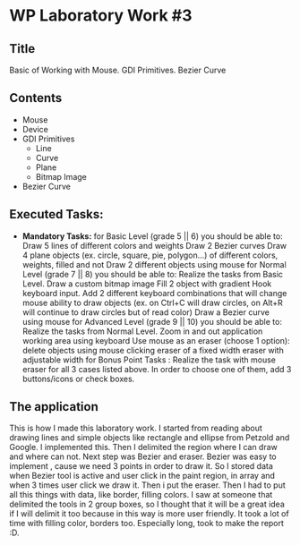 # WP Laboratory Work #3

## Title

Basic of Working with Mouse. GDI Primitives. Bezier Curve

## Contents

  - Mouse
  - Device
  - GDI Primitives
    - Line
    - Curve
    - Plane
    - Bitmap Image
  - Bezier Curve


## Executed Tasks:
  - **Mandatory Tasks:**
 for Basic Level (grade 5 || 6) you should be able to:
Draw 5 lines of different colors and weights
Draw 2 Bezier curves
Draw 4 plane objects (ex. circle, square, pie, polygon...) of different colors, weights, filled and not
Draw 2 different objects using mouse
for Normal Level (grade 7 || 8) you should be able to:
Realize the tasks from Basic Level.
Draw a custom bitmap image
Fill 2 object with gradient
Hook keyboard input. Add 2 different keyboard combinations that will change mouse ability to draw objects (ex. on Ctrl+C will draw circles, on Alt+R will continue to draw circles but of read color)
Draw a Bezier curve using mouse
for Advanced Level (grade 9 || 10) you should be able to:
Realize the tasks from Normal Level.
Zoom in and out application working area using keyboard
Use mouse as an eraser (choose 1 option):
delete objects using mouse clicking
eraser of a fixed width
eraser with adjustable  width
for Bonus Point Tasks :
Realize the task with mouse eraser for all 3 cases listed above. In order to choose one of them, add 3 buttons/icons or check boxes.  
 


##  The application
  This is how I made this laboratory work. I started from reading about drawing lines and simple objects like       rectangle and ellipse from Petzold and Google. I implemented this. Then I delimited the region where I can draw and       where can not. Next step was Bezier and eraser. Bezier was easy to implement , cause we need 3 points in order to draw     it. So I stored data when Bezier tool is active and user click in the paint region, in array and when 3 times user click  we draw it.
Then i put the eraser.
Then I had to put all this things with data, like border, filling colors. I saw at someone that delimited the tools in 2 group boxes, so I thought that it will be a great idea if I will delimit it too because in this way is more user friendly. It took a lot of time with filling color, borders too.
Especially long, took to make the report :D.
